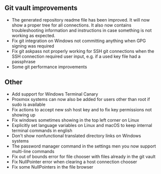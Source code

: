## Git vault improvements

- The generated repository readme file has been improved. It will now show a proper tree for all connections. It also now contains troubleshooting information and instructions in case something is not working as expected.
- Fix git integration on Windows not committing anything when GPG signing was required
- Fix git askpass not properly working for SSH git connections when the SSH connection required user input, e.g. if a used key file had a passphrase
- Some git performance improvements

## Other

- Add support for Windows Terminal Canary
- Proxmox systems can now also be added for users other than root if sudo is available
- Fix actions to accept new ssh host key and to fix key permissions not showing up
- Fix windows sometimes showing in the top left corner on Linux
- Explicitly set language variables on Linux and macOS to keep internal terminal commands in english
- Don't show nonfunctional translated directory links on Windows systems
- The password manager command in the settings men you now support multi-line commands
- Fix out of bounds error for file chooser with files already in the git vault
- Fix NullPointer error when clearing a host connection chooser
- Fix some NullPointers in the file browser
